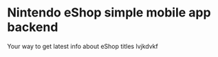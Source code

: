 # Nintendo eShop simple mobile app backend

Your way to get latest info about eShop titles
lvjkdvkf
